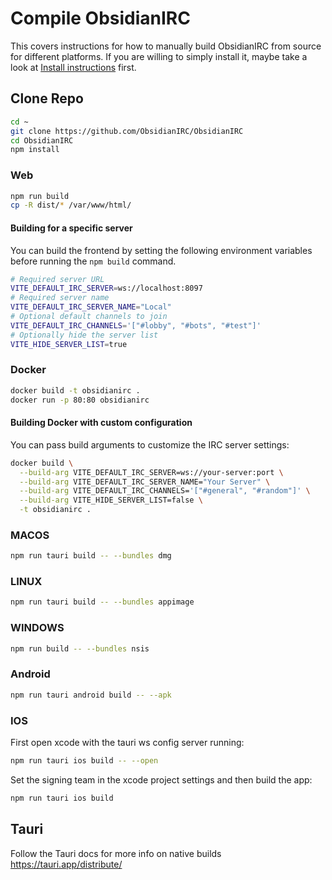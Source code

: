 # Compile ObsidianIRC
This covers instructions for how to manually build ObsidianIRC from source for different platforms. If you are willing
to simply install it, maybe take a look at [Install instructions](INSTALL.md) first.

## Clone Repo
```sh
cd ~
git clone https://github.com/ObsidianIRC/ObsidianIRC
cd ObsidianIRC
npm install
```

### Web
```sh
npm run build
cp -R dist/* /var/www/html/
```

#### Building for a specific server
You can build the frontend by setting the following environment variables before running the `npm build` command.
```sh
# Required server URL
VITE_DEFAULT_IRC_SERVER=ws://localhost:8097
# Required server name
VITE_DEFAULT_IRC_SERVER_NAME="Local"
# Optional default channels to join
VITE_DEFAULT_IRC_CHANNELS='["#lobby", "#bots", "#test"]'
# Optionally hide the server list
VITE_HIDE_SERVER_LIST=true
```

### Docker
```sh
docker build -t obsidianirc .
docker run -p 80:80 obsidianirc
```

#### Building Docker with custom configuration
You can pass build arguments to customize the IRC server settings:
```sh
docker build \
  --build-arg VITE_DEFAULT_IRC_SERVER=ws://your-server:port \
  --build-arg VITE_DEFAULT_IRC_SERVER_NAME="Your Server" \
  --build-arg VITE_DEFAULT_IRC_CHANNELS='["#general", "#random"]' \
  --build-arg VITE_HIDE_SERVER_LIST=false \
  -t obsidianirc .
```

### MACOS
```sh
npm run tauri build -- --bundles dmg
```

### LINUX
```sh
npm run tauri build -- --bundles appimage
```

### WINDOWS
```sh
npm run build -- --bundles nsis
```

### Android
```sh
npm run tauri android build -- --apk
```

### IOS
First open xcode with the tauri ws config server running:
```sh
npm run tauri ios build -- --open
```

Set the signing team in the xcode project settings and then build the app:
```sh
npm run tauri ios build
```

## Tauri
Follow the Tauri docs for more info on native builds https://tauri.app/distribute/

